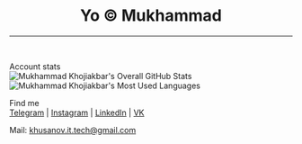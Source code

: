 <h1 align="center"> Yo © Mukhammad </h1>
<hr />
    
<br />

Account stats
<br />
<img align="center" alt="Mukhammad Khojiakbar's Overall GitHub Stats" src="https://github-readme-stats.vercel.app/api?username=khusanov-m&count_private=true&hide_border=true&show_icons=true&title_color=333&icon_color=111&text_color=444&bg_color=135,bdc3c7,2c3e50" />
<img align="center" alt="Mukhammad Khojiakbar's Most Used Languages" src="https://github-readme-stats.vercel.app/api/top-langs/?username=khusanov-m&layout=compact&langs_count=10&hide_border=true&show_icons=true&title_color=333&icon_color=111&text_color=444&bg_color=135,bdc3c7,2c3e50" />

Find me
<br />
<a href="https://t.me/khusanov_m_r">Telegram</a> | 
<a href="https://www.instagram.com/khusanov.m.r/">Instagram</a> | 
<a href="https://www.linkedin.com/in/mukhammadkhojiakbar-khusanov/">LinkedIn</a> | 
<a href="https://vk.com/khusanov_m_r">VK</a>

Mail: khusanov.it.tech@gmail.com
